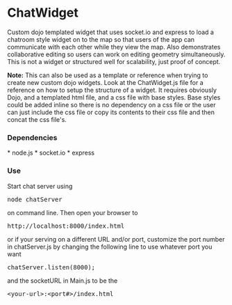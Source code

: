ChatWidget
==========

<p>Custom dojo templated widget that uses socket.io and express to load a chatroom style widget on to the map so that users of the app can communicate with each other while they view the map.  Also demonstrates collaborative editing so users can work on editing geometry simultaneously.  This is not a widget or structured well for scalability, just proof of concept.</p>

<p><strong>Note:</strong> This can also be used as a template or reference when trying to create new custom dojo widgets.  Look at the ChatWidget.js file for a reference on how to setup the structure of a widget.  It requires obviously Dojo, and a templated html file, and a css file with base styles.  Base styles could be added inline so there is no dependency on a css file or the user can just include the css file or copy its contents to their css file and then concat the css file's.</p>

<h3>Dependencies</h3>
* node.js
* socket.io
* express

<h3>Use</h3>
<p>Start chat server using <pre>node chatServer</pre> on command line. Then open your browser to <pre>http://localhost:8000/index.html</pre> or if your serving on a different URL and/or port, customize the port number in chatServer.js by changing the following line to use whatever port you want <pre>chatServer.listen(8000);</pre>and the socketURL in Main.js to be the <pre>&lt;your-url>:&lt;port#>/index.html</pre></p>